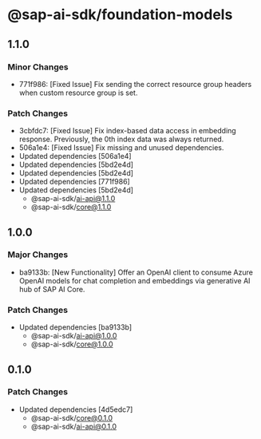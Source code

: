 # @sap-ai-sdk/foundation-models

## 1.1.0

### Minor Changes

- 771f986: [Fixed Issue] Fix sending the correct resource group headers when custom resource group is set.

### Patch Changes

- 3cbfdc7: [Fixed Issue] Fix index-based data access in embedding response.
  Previously, the 0th index data was always returned.
- 506a1e4: [Fixed Issue] Fix missing and unused dependencies.
- Updated dependencies [506a1e4]
- Updated dependencies [5bd2e4d]
- Updated dependencies [5bd2e4d]
- Updated dependencies [771f986]
- Updated dependencies [5bd2e4d]
  - @sap-ai-sdk/ai-api@1.1.0
  - @sap-ai-sdk/core@1.1.0

## 1.0.0

### Major Changes

- ba9133b: [New Functionality] Offer an OpenAI client to consume Azure OpenAI models for chat completion and embeddings via generative AI hub of SAP AI Core.

### Patch Changes

- Updated dependencies [ba9133b]
  - @sap-ai-sdk/ai-api@1.0.0
  - @sap-ai-sdk/core@1.0.0

## 0.1.0

### Patch Changes

- Updated dependencies [4d5edc7]
  - @sap-ai-sdk/core@0.1.0
  - @sap-ai-sdk/ai-api@0.1.0
